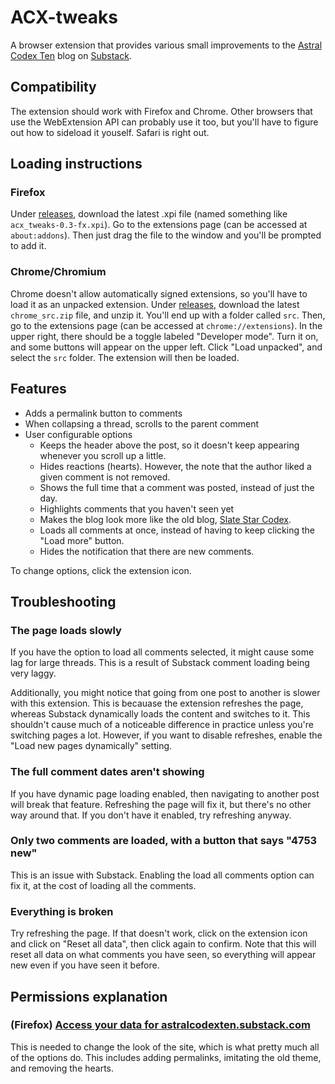 # ACX-tweaks
A browser extension that provides various small improvements to the [Astral Codex Ten](https://astralcodexten.substack.com) blog on [Substack](https://substack.com).

## Compatibility
The extension should work with Firefox and Chrome. Other browsers that use the WebExtension API can probably use it too, but you'll have to figure out how to sideload it youself. Safari is right out.

## Loading instructions
### Firefox
Under [releases](https://github.com/Pycea/ACX-tweaks/releases), download the latest .xpi file (named something like `acx_tweaks-0.3-fx.xpi`). Go to the extensions page (can be accessed at `about:addons`). Then just drag the file to the window and you'll be prompted to add it.

### Chrome/Chromium
Chrome doesn't allow automatically signed extensions, so you'll have to load it as an unpacked extension. Under [releases](https://github.com/Pycea/ACX-tweaks/releases), download the latest `chrome_src.zip` file, and unzip it. You'll end up with a folder called `src`. Then, go to the extensions page (can be accessed at `chrome://extensions`). In the upper right, there should be a toggle labeled "Developer mode". Turn it on, and some buttons will appear on the upper left. Click "Load unpacked", and select the `src` folder. The extension will then be loaded.

## Features
- Adds a permalink button to comments
- When collapsing a thread, scrolls to the parent comment
- User configurable options
    - Keeps the header above the post, so it doesn't keep appearing whenever you scroll up a little.
    - Hides reactions (hearts). However, the note that the author liked a given comment is not removed.
    - Shows the full time that a comment was posted, instead of just the day.
    - Highlights comments that you haven't seen yet
    - Makes the blog look more like the old blog, [Slate Star Codex](https://web.archive.org/web/20200601140029/https://slatestarcodex.com/).
    - Loads all comments at once, instead of having to keep clicking the "Load more" button.
    - Hides the notification that there are new comments.

To change options, click the extension icon.

## Troubleshooting
### The page loads slowly
If you have the option to load all comments selected, it might cause some lag for large threads. This is a result of Substack comment loading being very laggy.

Additionally, you might notice that going from one post to another is slower with this extension. This is becauase the extension refreshes the page, whereas Substack dynamically loads the content and switches to it. This shouldn't cause much of a noticeable difference in practice unless you're switching pages a lot. However, if you want to disable refreshes, enable the "Load new pages dynamically" setting.

### The full comment dates aren't showing
If you have dynamic page loading enabled, then navigating to another post will break that feature. Refreshing the page will fix it, but there's no other way around that. If you don't have it enabled, try refreshing anyway.

### Only two comments are loaded, with a button that says "4753 new"
This is an issue with Substack. Enabling the load all comments option can fix it, at the cost of loading all the comments.

### Everything is broken
Try refreshing the page. If that doesn't work, click on the extension icon and click on "Reset all data", then click again to confirm. Note that this will reset all data on what comments you have seen, so everything will appear new even if you have seen it before.

## Permissions explanation
### (Firefox) [Access your data for astralcodexten.substack.com](https://support.mozilla.org/en-US/kb/permission-request-messages-firefox-extensions#w_access-your-data-for-named-site)
This is needed to change the look of the site, which is what pretty much all of the options do. This includes adding permalinks, imitating the old theme, and removing the hearts.
